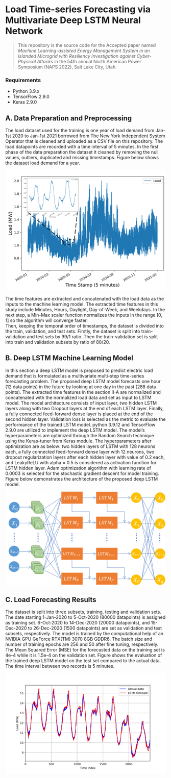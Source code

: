# Load Time-series Forecasting via Multivariate Deep LSTM Neural Network

> This repository is the source code for the Accepted paper named *Machine Learning-assisted Energy Management System in an Islanded Microgrid with Resiliency Investigation against Cyber-Physical Attacks* in the 54th annual North American Power Symposium (NAPS 2022), Salt Lake City, Utah. 

### Requirements
* Python 3.9.x
* TensorFlow 2.9.0
* Keras 2.9.0

## A. Data Preparation and Preprocessing
The load dataset used for the training is one year of load demand from Jan-1st 2020 to Jan-1st 2021 borrowed from The New York Independent System Operator that is cleaned and uploaded as a CSV file on this repository. The load datapoints are recorded with a time interval of 5 minutes. In the first phase of the data preparation the dataset it cleaned by removing the null values, outliers, duplicated and missing timestamps. Figure below shows the dataset load demand for a year.

<p align="center">
  <img src="/Images_onGit/LoadData.png" width=500>
</p>

The time features are extracted and concatenated with the load data as the inputs to the machine learning model. The extracted time features in this study include Minutes, Hours, Daylight, Day-of-Week, and Weekdays. In the next step, a Min-Max scaler function normalizes the inputs in the range [0, 1] so the algorithm will converge faster.   
Then, keeping the temporal order of timestamps, the dataset is divided into the train, validation, and test sets. Firstly, the dataset is split into train-validation and test sets by 99/1 ratio. Then the train-validation set is split into train and validation subsets by ratio of 80/20.


## B. Deep LSTM Machine Learning Model
In this section a deep LSTM model is proposed to predict electric load demand that is formulated as a multivariate multi-step time-series forecasting problem. The proposed deep LSTM model forecasts one hour (12 data points) in the future by looking at one day in the past (288 data points).
The extracted time features in the section II-A are normalized and concatenated with the normalized load data and set as input to LSTM model. The model architecture consists of input layer, two hidden LSTM layers along with two Dropout layers at the end of each LSTM layer. Finally, a fully connected feed-forward dense layer is placed at the end of the second hidden layer. Validation loss is selected as the metric to evaluate the performance of the trained LSTM model. python 3.9.12 and TensorFlow 2.9.0 are utilized to implement the deep LSTM model. The model’s hyperparameters are optimized through the Random Search technique using the Keras-tuner from Keras module. The hyperparameters after optimization are as below:  two hidden layers of LSTM with 128 neurons each, a fully connected feed-forward dense layer with 12 neurons, two dropout regularization layers after each hidden layer with value of 0.2 each, and LeakyReLU with alpha = 0.5 is considered as activation function for LSTM hidden layer. Adam optimization algorithm with learning rate of 0.0003 is selected for the stochastic gradient descent for model training. Figure below demonstrates the architecture of the proposed deep LSTM model.

<p align="center">
  <img src="/Images_onGit/DeepLSTM_model.png" width=500>
</p>


## C. Load Forecasting Results
The dataset is split into three subsets, training, testing and validation sets. The date starting 1-Jan-2020 to 5-Oct-2020 (80000 datapoints) is assigned as training set. 6-Oct-2020 to 14-Dec-2020 (20000 datapoints), and 15-Dec-2020 to 26-Dec-2020 (1500 datapoints) are set as validation and test subsets, respectively. The model is trained by the computational help of an NVIDIA GPU GeForce RTX(TM) 3070 8GB GDDR6. The batch size and number of training epochs are 256 and 50 after fine tuning, respectively. The Mean Squared Error (MSE) for the forecasted data on the training set is 4e-4 while it is 1.5e-4 on the validation set. Figure shows the evaluation of the trained deep LSTM model on the test set compared to the actual data. The time interval between two records is 5 minutes.

<p align="center">
  <img src="/Images_onGit/Test_data_evaluation.png" width=600>
</p>


